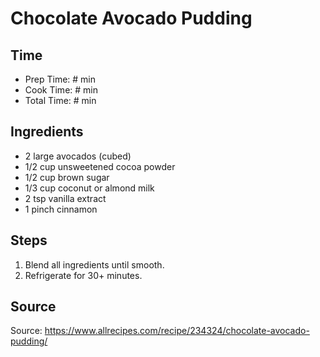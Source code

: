 # Chocolate Avocado Pudding

## Time

- Prep Time: # min
- Cook Time: # min
- Total Time: # min

## Ingredients

- 2 large avocados (cubed)
- 1/2 cup unsweetened cocoa powder
- 1/2 cup brown sugar
- 1/3 cup coconut or almond milk
- 2 tsp vanilla extract
- 1 pinch cinnamon

## Steps

1. Blend all ingredients until smooth.
2. Refrigerate for 30+ minutes.

## Source

Source: <https://www.allrecipes.com/recipe/234324/chocolate-avocado-pudding/>